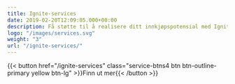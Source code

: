 ```yaml
---
title: Ignite-services
date: 2019-02-20T12:09:05.000+00:00
description: Få støtte til å realisere ditt innkjøpspotensial med Ignite Services
logo: "/images/services.svg"
weight: "3"
url: "/ignite-services/"
---
```


{{< button href="/ignite-services" class="service-btns4 btn btn-outline-primary yellow btn-lg" >}}Finn ut mer{{< /button >}}
